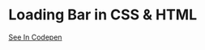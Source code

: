 <h1>Loading Bar in CSS & HTML</h1>

<a href="https://codepen.io/gid3n/pen/NWyWepr" target="_blank">See In Codepen </a>
